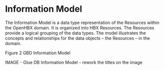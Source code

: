 # Information Model
The Information Model is a data type representation of the Resources within the OpenHBX domain.  It is organized into HBX Resources.  The Resources provide a logical grouping of the data types.  The model illustrates the concepts and relationships for the data objects – the Resources – in the domain.
 
Figure 2  GBD Information Model 

IMAGE - Glue DB Information Model - rework the titles on the image
